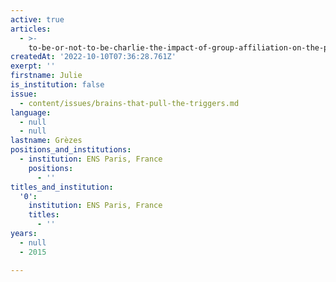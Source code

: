 ```yaml
---
active: true
articles:
  - >-
    to-be-or-not-to-be-charlie-the-impact-of-group-affiliation-on-the-processing-of-others-emitted-social-signals
createdAt: '2022-10-10T07:36:28.761Z'
exerpt: ''
firstname: Julie
is_institution: false
issue:
  - content/issues/brains-that-pull-the-triggers.md
language:
  - null
  - null
lastname: Grèzes
positions_and_institutions:
  - institution: ENS Paris, France
    positions:
      - ''
titles_and_institution:
  '0':
    institution: ENS Paris, France
    titles:
      - ''
years:
  - null
  - 2015

---
```

